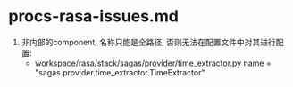 # procs-rasa-issues.md
1. 非内部的component, 名称只能是全路径, 否则无法在配置文件中对其进行配置:
    + workspace/rasa/stack/sagas/provider/time_extractor.py
        name = "sagas.provider.time_extractor.TimeExtractor"
        
